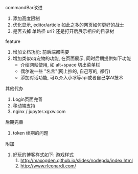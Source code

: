 commandBar改进
1. 添加高度限制
3. 优化显示, editor/article 如此之多的网页如何更好的战士
4. 是否去掉 单路径 url? 还是打开后展示相应的目录树

feature
1. 增加文档功能: 前后端都需要
2. 增加类似qq宠物的功能, 在页面展示, 同时后期提供如下功能
    - 介绍网站使用, 如 alt+space 切出菜单栏
    - 偶尔说一些 "名言"(网上抄的, 自己写的, 都行)
    - 添加对话功能, 可以介入小冰等api或者自己学AI技术

其他代办
1. Login页面完善
2. 移动端支持
3. nginx / jupyter.xgxw.com

后期完善
1. token 续期的问题

附加
1. 好玩的博客样式如下: 游戏样式
   1. http://maxogden.github.io/slides/nodepdx/index.html
   2. http://www.rleonardi.com/
